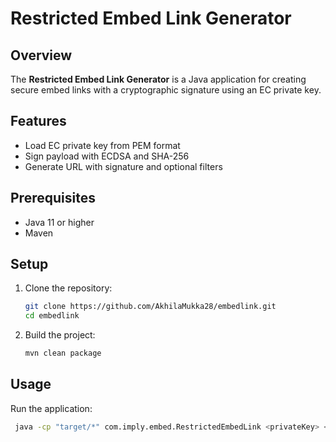 # Restricted Embed Link Generator

## Overview

The **Restricted Embed Link Generator** is a Java application for creating secure embed links with a cryptographic signature using an EC private key.

## Features

- Load EC private key from PEM format
- Sign payload with ECDSA and SHA-256
- Generate URL with signature and optional filters

## Prerequisites

- Java 11 or higher
- Maven

## Setup

1. Clone the repository:
   ```bash
   git clone https://github.com/AkhilaMukka28/embedlink.git
   cd embedlink
2. Build the project:
    ```bash
    mvn clean package

## Usage

Run the application:
    
   ```bash
    java -cp "target/*" com.imply.embed.RestrictedEmbedLink <privateKey> <baseURL> [--linkAccessFilter <value>] [--cubeAccessFilter <value>]
